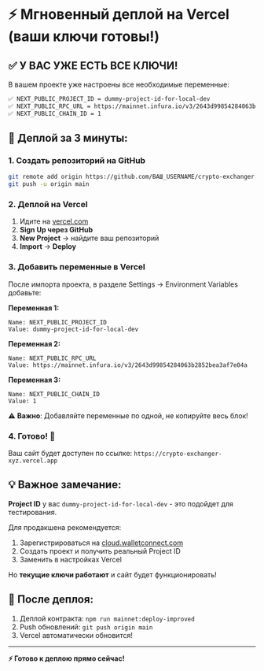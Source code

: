 # ⚡ Мгновенный деплой на Vercel (ваши ключи готовы!)

## ✅ У ВАС УЖЕ ЕСТЬ ВСЕ КЛЮЧИ!

В вашем проекте уже настроены все необходимые переменные:

```bash
✅ NEXT_PUBLIC_PROJECT_ID = dummy-project-id-for-local-dev
✅ NEXT_PUBLIC_RPC_URL = https://mainnet.infura.io/v3/2643d99854284063b2852bea3af7e04a  
✅ NEXT_PUBLIC_CHAIN_ID = 1
```

## 🚀 Деплой за 3 минуты:

### 1. Создать репозиторий на GitHub
```bash
git remote add origin https://github.com/ВАШ_USERNAME/crypto-exchanger.git
git push -u origin main
```

### 2. Деплой на Vercel
1. Идите на [vercel.com](https://vercel.com)
2. **Sign Up через GitHub**
3. **New Project** → найдите ваш репозиторий
4. **Import** → **Deploy**

### 3. Добавить переменные в Vercel
После импорта проекта, в разделе Settings → Environment Variables добавьте:

**Переменная 1:**
```
Name: NEXT_PUBLIC_PROJECT_ID
Value: dummy-project-id-for-local-dev
```

**Переменная 2:**
```
Name: NEXT_PUBLIC_RPC_URL
Value: https://mainnet.infura.io/v3/2643d99854284063b2852bea3af7e04a
```

**Переменная 3:**
```
Name: NEXT_PUBLIC_CHAIN_ID  
Value: 1
```

⚠️ **Важно**: Добавляйте переменные по одной, не копируйте весь блок!

### 4. Готово! 🎉
Ваш сайт будет доступен по ссылке: `https://crypto-exchanger-xyz.vercel.app`

## 💡 Важное замечание:

**Project ID** у вас `dummy-project-id-for-local-dev` - это подойдет для тестирования.

Для продакшена рекомендуется:
1. Зарегистрироваться на [cloud.walletconnect.com](https://cloud.walletconnect.com)
2. Создать проект и получить реальный Project ID
3. Заменить в настройках Vercel

Но **текущие ключи работают** и сайт будет функционировать!

## 🔧 После деплоя:
1. Деплой контракта: `npm run mainnet:deploy-improved`
2. Push обновлений: `git push origin main`
3. Vercel автоматически обновится!

---
**⚡ Готово к деплою прямо сейчас!**
